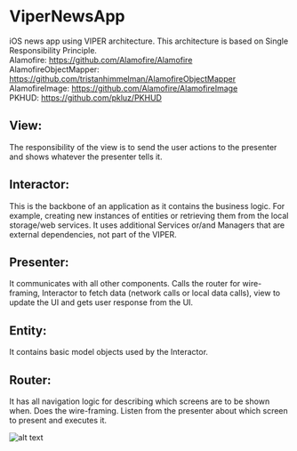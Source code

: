 # ViperNewsApp
iOS news app using VIPER architecture. This architecture is based on Single Responsibility Principle. <br />
Alamofire: https://github.com/Alamofire/Alamofire<br />
AlamofireObjectMapper: https://github.com/tristanhimmelman/AlamofireObjectMapper<br />
AlamofireImage: https://github.com/Alamofire/AlamofireImage<br />
PKHUD: https://github.com/pkluz/PKHUD<br />

## View: 
The responsibility of the view is to send the user actions to the presenter and shows whatever the presenter tells it. <br />

## Interactor:
This is the backbone of an application as it contains the business logic. For example, creating new instances of entities or retrieving them from the local storage/web services. It uses additional Services or/and Managers that are external dependencies, not part of the VIPER. <br />

## Presenter:
It communicates with all other components. Calls the router for wire-framing, Interactor to fetch data (network calls or local data calls), view to update the UI and gets user response from the UI. <br />

## Entity:
It contains basic model objects used by the Interactor. <br />

## Router:
It has all navigation logic for describing which screens are to be shown when. Does the wire-framing. Listen from the presenter about which screen to present and executes it. <br />

![alt text](https://github.com/spacedema/ViperNewsApp/blob/master/ViperNewsApp/Scheme/VIPER.png)
